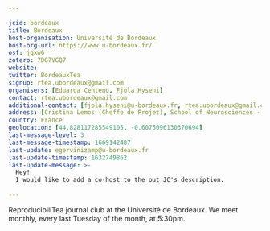 ```yaml
---

jcid: bordeaux
title: Bordeaux
host-organisation: Université de Bordeaux
host-org-url: https://www.u-bordeaux.fr/
osf: jqxw6
zotero: 7DG7VGQ7
website: 
twitter: BordeauxTea
signup: rtea.ubordeaux@gmail.com
organisers: [Eduarda Centeno, Fjola Hyseni]
contact: rtea.ubordeaux@gmail.com
additional-contact: [fjola.hyseni@u-bordeaux.fr, rtea.ubordeaux@gmail.com]
address: [Cristina Lemos (Cheffe de Projet), School of Neurosciences - CFGB - 1er etage., Campus Carreire 146 Rue Leo Saignat, 33076 BORDEAUX Cedex]
country: France
geolocation: [44.828117285549105, -0.6075096130370694]
last-message-level: 3
last-message-timestamp: 1669142487
last-update: egervinizamp@u-bordeaux.fr
last-update-timestamp: 1632749862
last-update-message: >-
  Hey!
  I would like to add a co-host to the out JC's description. 

---
```


ReproducibiliTea journal club at the Université de Bordeaux. We meet monthly, every last Tuesday of the month, at 5:30pm.

